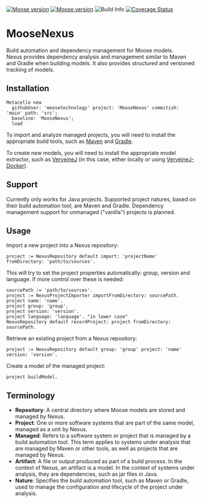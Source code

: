 [![Moose version](https://img.shields.io/badge/Moose-11-%23aac9ff.svg)](https://github.com/moosetechnology/Moose)
[![Moose version](https://img.shields.io/badge/Moose-12-%23aac9ff.svg)](https://github.com/moosetechnology/Moose)
![Build Info](https://github.com/moosetechnology/MooseNexus/workflows/Tests/badge.svg)
[![Coverage Status](https://coveralls.io/repos/github/moosetechnology/MooseNexus/badge.svg?branch=main)](https://coveralls.io/github/moosetechnology/MooseNexus?branch=main)

# MooseNexus

Build automation and dependency management for Moose models.  
Nexus provides dependency analysis and management similar to Maven and Gradle when building models.
It also provides structured and versioned tracking of models.

## Installation

```st
Metacello new
  githubUser: 'moosetechnology' project: 'MooseNexus' commitish: 'main' path: 'src';
  baseline: 'MooseNexus';
  load
```

To import and analyze managed projects, you will need to install the appropriate build tools, such as [Maven](https://maven.apache.org/install.html) and [Gradle](https://gradle.org/install/).

To create new models, you will need to install the appropriate model extractor, such as [VerveineJ](https://github.com/moosetechnology/VerveineJ/) (in this case, either locally or using [VerveineJ-Docker](https://github.com/Evref-BL/VerveineJ-Docker)).


## Support

Currently only works for Java projects.
Supported project natures, based on their build automation tool, are Maven and Gradle.
Dependency management support for unmanaged ("vanilla") projects is planned.


## Usage

Import a new project into a Nexus repository:
```st
project := NexusRepository default import: 'projectName' fromDirectory: 'path/to/sources'.
```
This will try to set the project properties automatically: group, version and language.
If more control over these is needed:
```st
sourcePath := 'path/to/sources'.
project := NexusProjectImporter importFromDirectory: sourcePath.
project name: 'name'.
project group: 'group'.
project version: 'version'.
project language: 'language'. "in lower case"
NexusRepository default recordProject: project fromDirectory: sourcePath.
```

Retrieve an existing project from a Nexus repository:
```st
project := NexusRepository default group: 'group' project: 'name' version: 'version'.
```

Create a model of the managed project:
```st
project buildModel.
```

## Terminology

- **Repository**: A central directory where Moose models are stored and managed by Nexus.
- **Project**: One or more software systems that are part of the same model, managed as a unit by Nexus.
- **Managed**: Refers to a software system or project that is managed by a build automation tool. This term applies to systems under analysis that are managed by Maven or other tools, as well as projects that are managed by Nexus.
- **Artifact**: A file or output produced as part of a build process. In the context of Nexus, an artifact is a model. In the context of systems under analysis, they are dependencies, such as jar files in Java.
- **Nature**: Specifies the build automation tool, such as Maven or Gradle, used to manage the configuration and lifecycle of the project under analysis.
